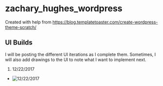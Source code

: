 # zachary_hughes_wordpress

Created with help from https://blog.templatetoaster.com/create-wordpress-theme-scratch/

## UI Builds
I will be posting the different UI iterations as I complete them. Sometimes, I will also add drawings to the UI to note 
what I want to implement next.
1. 12/22/2017
- ![12/22/2017](https://i.imgur.com/ASxpQwp.png "12/22/2017 UI Build")